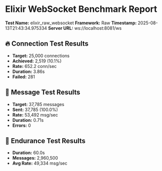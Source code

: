 # Elixir WebSocket Benchmark Report

**Test Name:** elixir_raw_websocket
**Framework:** Raw
**Timestamp:** 2025-08-13T21:43:34.975334
**Server URL:** ws://localhost:8081/ws

## 🔥 Connection Test Results

- **Target:** 25,000 connections
- **Achieved:** 2,519 (10.1%)
- **Rate:** 652.2 conn/sec
- **Duration:** 3.86s
- **Failed:** 281

## 🌊 Message Test Results

- **Target:** 37,785 messages
- **Sent:** 37,785 (100.0%)
- **Rate:** 53,492 msg/sec
- **Duration:** 0.71s
- **Errors:** 0

## 💪 Endurance Test Results

- **Duration:** 60.0s
- **Messages:** 2,960,500
- **Avg Rate:** 49,334 msg/sec

